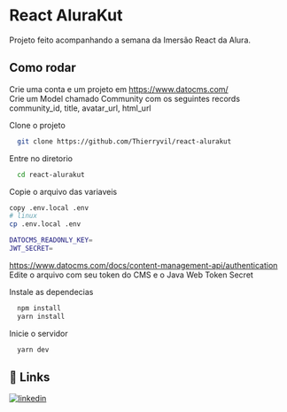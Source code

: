 
# React AluraKut
Projeto feito acompanhando a semana da Imersão React da Alura. 

[](https://user-images.githubusercontent.com/3947146/125499069-79dabd3c-9476-40a3-a446-51387b9a813a.mov)



  
## Como rodar
Crie uma conta e um projeto em https://www.datocms.com/<br/>
Crie um Model chamado Community com os seguintes records community_id, title, avatar_url, html_url<br/>

Clone o projeto

```bash
  git clone https://github.com/Thierryvil/react-alurakut
```

Entre no diretorio

```bash
  cd react-alurakut
```

Copie o arquivo das variaveis 
```bash
copy .env.local .env 
# linux
cp .env.local .env 

DATOCMS_READONLY_KEY=
JWT_SECRET=
```
https://www.datocms.com/docs/content-management-api/authentication
Edite o arquivo com seu token do CMS e o Java Web Token Secret 
<br/>

Instale as dependecias

```bash
  npm install 
  yarn install
```

Inicie o servidor

```bash
  yarn dev
```

  
## 🔗 Links
[![linkedin](https://img.shields.io/badge/linkedin-0A66C2?style=for-the-badge&logo=linkedin&logoColor=white)](https://www.linkedin.com/in/thierrytajesdossantos/)
